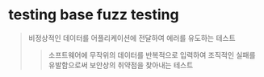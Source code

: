 # testing base fuzz testing

> 비정상적인 데이터를 어플리케이션에 전달하여 에러를 유도하는 테스트
>
> > 소프트웨어에 무작위의 데이터를 반복적으로 입력하여 조직적인 실패를 유발함으로써 보안상의 취약점을 찾아내는 테스트
